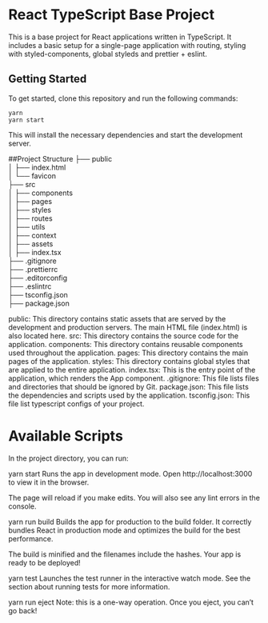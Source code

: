 # React TypeScript Base Project

This is a base project for React applications written in TypeScript. It includes a basic setup for a single-page application with routing, styling with styled-components, global styleds and prettier + eslint.

## Getting Started

To get started, clone this repository and run the following commands:

```
yarn
yarn start
```

This will install the necessary dependencies and start the development server.

##Project Structure
├── public <br />
│ ├── index.html <br />
│ └── favicon <br />
├── src <br />
│ ├── components <br />
│ ├── pages <br />
│ ├── styles <br />
│ ├── routes<br />
│ ├── utils<br />
│ ├── context<br />
│ ├── assets <br />
│ ├── index.tsx <br />
├── .gitignore <br />
├── .prettierrc<br />
├── .editorconfig<br />
├── .eslintrc <br />
├── tsconfig.json <br />
├── package.json <br />

public: This directory contains static assets that are served by the development and production servers. The main HTML file (index.html) is also located here.
src: This directory contains the source code for the application.
components: This directory contains reusable components used throughout the application.
pages: This directory contains the main pages of the application.
styles: This directory contains global styles that are applied to the entire application.
index.tsx: This is the entry point of the application, which renders the App component.
.gitignore: This file lists files and directories that should be ignored by Git.
package.json: This file lists the dependencies and scripts used by the application.
tsconfig.json: This file list typescript configs of your project.

# Available Scripts

In the project directory, you can run:

yarn start
Runs the app in development mode. Open http://localhost:3000 to view it in the browser.

The page will reload if you make edits. You will also see any lint errors in the console.

yarn run build
Builds the app for production to the build folder. It correctly bundles React in production mode and optimizes the build for the best performance.

The build is minified and the filenames include the hashes. Your app is ready to be deployed!

yarn test
Launches the test runner in the interactive watch mode. See the section about running tests for more information.

yarn run eject
Note: this is a one-way operation. Once you eject, you can’t go back!
